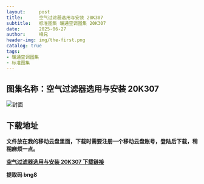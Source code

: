 ```yaml
---
layout:     post
title:      空气过滤器选用与安装 20K307
subtitle:   标准图集 暖通空调图集 20K307
date:       2025-06-27
author:     峰兄
header-img: img/the-first.png
catalog: true
tags:
- 暖通空调图集
- 标准图集
---
```

## 图集名称：空气过滤器选用与安装 20K307
![封面](https://pic1.imgdb.cn/item/685ded4a58cb8da5c8746257.jpg)


## 下载地址 ##
**文件放在我的移动云盘里面，下载时需要注册一个移动云盘账号，登陆后下载，稍稍麻烦一点。**  
  
[**空气过滤器选用与安装 20K307   下载链接**](https://caiyun.139.com/w/i/2nQQTNM0Kyqt8)


**提取码 bng8**

